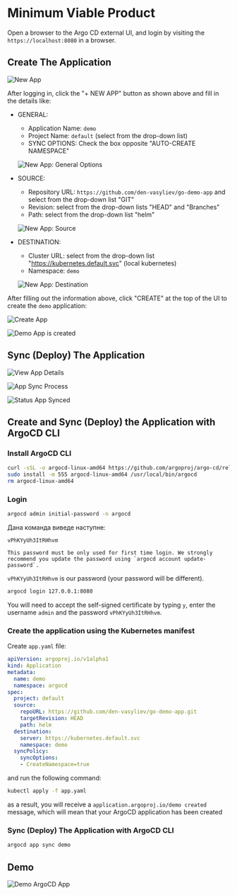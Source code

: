 # Minimum Viable Product

Open a browser to the Argo CD external UI, and login by visiting the `https://localhost:8080` in a browser.

## Create The Application

![New App](./assets/new-app.jpg)

After logging in, click the "+ NEW APP" button as shown above and fill in the details like:

- GENERAL:

  - Application Name: `demo`
  - Project Name: `default` (select from the drop-down list)
  - SYNC OPTIONS: Check the box opposite "AUTO-CREATE NAMESPACE"

  ![New App: General Options](./assets/new-app_general.png)

- SOURCE:

  - Repository URL: `https://github.com/den-vasyliev/go-demo-app` and select from the drop-down list "GIT"
  - Revision: select from the drop-down lists "HEAD" and "Branches"
  - Path: select from the drop-down list "helm"

  ![New App: Source](./assets/new-app_source.png)

- DESTINATION:

  - Cluster URL: select from the drop-down list "https://kubernetes.default.svc" (local kubernetes)
  - Namespace: `demo`

  ![New App: Destination](./assets/new-app_destination.png)

After filling out the information above, click "CREATE" at the top of the UI to create the `demo` application:

![Create App](./assets/create-app.jpg)

![Demo App is created](./assets/created-app.png)

## Sync (Deploy) The Application

![View App Details](./assets/app_details.png)

![App Sync Process](./assets/app_details.png)

![Status App Synced](./assets/app_synced.png)

## Create and Sync (Deploy) the Application with ArgoCD CLI

### Install ArgoCD CLI

```bash
curl -sSL -o argocd-linux-amd64 https://github.com/argoproj/argo-cd/releases/latest/download/argocd-linux-amd64
sudo install -m 555 argocd-linux-amd64 /usr/local/bin/argocd
rm argocd-linux-amd64
```

### Login

```bash
argocd admin initial-password -n argocd
```

Дана команда виведе наступне:

```text
vPhKYyUh3ItRHhvm

This password must be only used for first time login. We strongly recommend you update the password using `argocd account update-password`.
```

`vPhKYyUh3ItRHhvm` is our password (your password will be different).

```bash
argocd login 127.0.0.1:8080
```

You will need to accept the self-signed certificate by typing `y`, enter the username `admin` and the password `vPhKYyUh3ItRHhvm`.

### Create the application using the Kubernetes manifest

Create `app.yaml` file:

```yml
apiVersion: argoproj.io/v1alpha1
kind: Application
metadata:
  name: demo
  namespace: argocd
spec:
  project: default
  source:
    repoURL: https://github.com/den-vasyliev/go-demo-app.git
    targetRevision: HEAD
    path: helm
  destination:
    server: https://kubernetes.default.svc
    namespace: demo
  syncPolicy:
    syncOptions:
    - CreateNamespace=true
```

and run the following command:

```bash
kubectl apply -f app.yaml
```

as a result, you will receive a `application.argoproj.io/demo created` message, which will mean that your ArgoCD application has been created

### Sync (Deploy) The Application with ArgoCD CLI

```bash
argocd app sync demo
```

## Demo

![Demo ArgoCD App](./assets/demo-argocd-app.gif)
